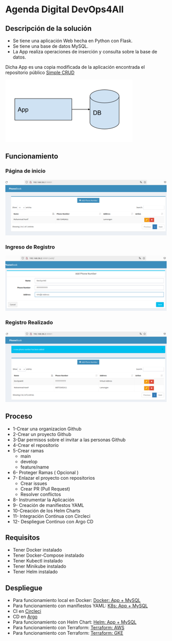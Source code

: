 <a name="top"></a>
# Agenda Digital DevOps4All



## Descripción de la solución
* Se tiene una aplicación Web hecha en Python con Flask. 
* Se tiene una base de datos MySQL. 
* La App realiza operaciones de inserción y consulta sobre la base de datos.

Dicha App es una copia modificada de la aplicación encontrada
el repositorio público [Simple CRUD](https://github.com/muhammadhanif/crud-application-using-flask-and-mysql) 

![](imagenes/1.png)

## Funcionamiento
### Página de inicio
![](imagenes/app_pantalla_inicial.png)
### Ingreso de Registro
![](imagenes/app_Add_Phone_Number.png)
### Registro Realizado
![](imagenes/app_nuevo_registro.png)
## Proceso
* 1-Crear una organizacion Github
* 2-Crear un proyecto Github
* 3-Dar permisos sobre el invitar a las personas Github
* 4-Crear el repositorio
* 5-Crear ramas
   - main
   - develop
   - feature/name
* 6-  Proteger Ramas ( Opcional )  
* 7-  Enlazar el proyecto con repositorios
   -  Crear issues
   -  Crear PR (Pull Request)
   -  Resolver conflictos
* 8- Instrumentar la Aplicación 
* 9- Creación de manifiestos YAML 
* 10-Creación de los Helm Charts
* 11- Integración Continua con Circleci
* 12- Despliegue Continuo con Argo CD 
## Requisitos
* Tener Docker instalado
* Tener Docker-Compose instalado
* Tener Kubectl instalado
* Tener Minikube instalado
* Tener Helm instalado

<a name="despliegue"></a>
## Despliegue
* Para funcionamiento local en Docker: [Docker: App + MySQL](./Docker/Docker.md)
* Para funcionamiento con manifiestos YAML: [K8s: App + MySQL](./k8s/K8s.md)
* CI en [Circleci](https://app.circleci.com/pipelines/github/cjcuesta/kc-practica-final)
* CD en [Argo](./Argocd/README.md)
* Para funcionamiento con Helm Chart: [Helm: App + MySQL](./Helm/Helm.md)
* Para funcionamiento con Terraform: [Terraform: AWS ](./Terraform/AWS/README.md)
* Para funcionamiento con Terraform: [Terraform: GKE ](./Terraform/GKE/GKE.md)
